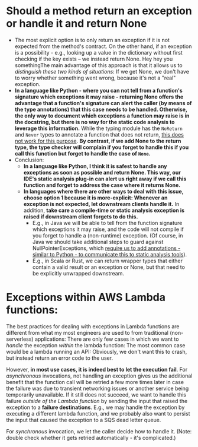 # Should a method return an exception or handle it and return None
- The most explicit option is to only return an exception if it is not expected from the 
  method's contract. On the other hand, if an exception is a possibility - e.g., looking up a 
  value in the dictionary without first checking if the key exists – we instead return None. 
  Hey hey you somethingThe main advantage of this approach is that it 
  allows us to *distinguish these two kinds of situations*: If we get None, we don't have to worry 
  whether something went wrong, because it's not a "real" exception.
- **In a language like Python - where you can not tell from a function's signature which 
  exceptions it may raise -  returning None offers the advantage that a function's signature can 
  alert the caller (by means of the type annotations) that this case needs to be handled. 
  Otherwise, the only way to 
  document which exceptions a function may raise is in the docstring, but there is no way for the static
  code analysis to leverage this 
  information.** While the typing module has the `NoReturn` and `Never` types to annotate a 
  function that does not return, [this does not work for this purpose](../_img/). **By 
  contrast, if we add None to the return type, the type checker will complain 
  if you forget to handle this if you call this function but forget to handle the case of `None`.** 
- Conclusion:
  - **In a language like Python, I think it is safest to handle any exceptions as soon as possible and 
    return None. This way, our IDE's static analysis plug-in can alert us right away if we 
    call this function and forget to address the case where it returns None.** 
  - **In languages where there are other ways to deal with this issue, choose option 1 
    because it is more-explicit: Whenever an exception is not expected, let 
    downstream clients handle it.** In addition, **take care a compile-time or static analysis 
    exception is raised if downstream client forgets to do this.**
    - E.g., in Java we will be able to tell from the function signature which exceptions it may raise, 
      and the code will not compile if you forget to handle a (non-runtime) exception. (Of 
      course, in Java we should take additional steps to guard against NullPointerExceptions, which 
      [require us to add annotations - similar to Python - to communicate this to static analysis 
      tools](https://www.beyondjava.net/getting-rid-of-the-nullpointerexception-in-2020#Nullchecks%20with%20static%20code%20analyzers)). 
    - E.g., in Scala or Rust, we can return wrapper types that either contain a valid result or 
      an exception or None, but that need to be explicitly unwrapped downstream.  
      
# Exceptions within AWS Lambda functions: 
The best practices for dealing with exceptions in Lambda 
functions are different from what my most engineers are used to from traditional (non-serverless)
applications: There are only few cases in which we want to *handle* the 
exception *within* the lambda function: The most common case would be a lambda running an API: 
Obviously, we don't want this to crash, but instead return an error code to the user. 

However, **in most use cases, it is indeed best to 
let the execution fail**. For _asynchronous_ invocations, not handling an exception gives us the additional benefit that the 
function call will be retried a few more times later in case the failure 
was due to transient networking issues or another service being temporarily unavailable. If it 
still does not succeed, we want to handle this failure *outside of the Lambda function* 
by sending the input that raised the exception to a **failure destinations**. E.g., we may handle the 
exception by executing a different lambda function, and we probably also want to persist the input 
that caused the exception to a SQS dead letter queue.

For *synchronous* invocation, we let the caller decide how to handle it.
(Note: double check whether it gets retried automatically - it's complicated.) 